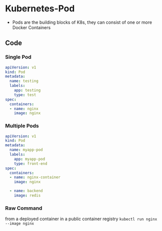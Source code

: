 # Kubernetes-Pod
- Pods are the building blocks of K8s, they can consist of one or more Docker Containers

## Code

### Single Pod
```yml
apiVersion: v1
kind: Pod
metadata:
  name: testing
  labels:
    app: testing
    type: test
spec:
  containers:
  - name: nginx
    image: nginx

```
### Multiple Pods
```yml
apiVersion: v1
kind: Pod
metadata:
  name: myapp-pod
  labels:
    app: myapp-pod
    type: front-end
spec:
  containers:
  - name: nginx-container
    image: nginx

  - name: backend
    image: redis
```

### Raw Command
from a deployed container in a public container registry
`kubectl run nginx --image nginx`